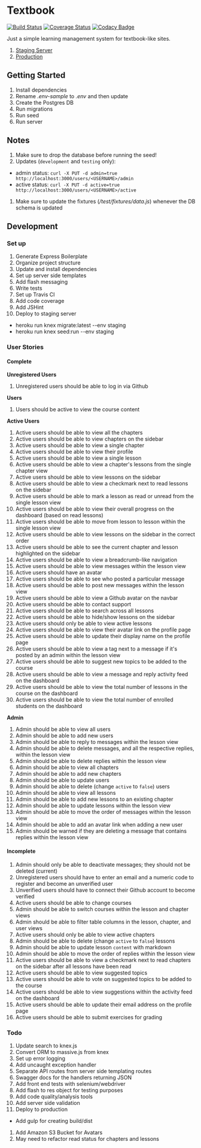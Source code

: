 # Textbook

[![Build Status](https://travis-ci.org/mjhea0/textbook.svg?branch=master)](https://travis-ci.org/mjhea0/textbook)
[![Coverage Status](https://coveralls.io/repos/github/mjhea0/textbook/badge.svg?branch=master)](https://coveralls.io/github/mjhea0/textbook?branch=master)
[![Codacy Badge](https://api.codacy.com/project/badge/Grade/752d6403c16544b4aef8dca5ed6c2bb5)](https://www.codacy.com/app/hermanmu/textbook?utm_source=github.com&amp;utm_medium=referral&amp;utm_content=mjhea0/textbook&amp;utm_campaign=Badge_Grade)

Just a simple learning management system for textbook-like sites.

1. [Staging Server](http://textbook-lms.herokuapp.com/)
1. [Production](http://fullweb.co/)

## Getting Started

1. Install dependencies
1. Rename *.env-sample* to *.env* and then update
1. Create the Postgres DB
1. Run migrations
1. Run seed
1. Run server

## Notes

1. Make sure to drop the database before running the seed!
1. Updates (`development` and `testing` only):
  - admin status: `curl -X PUT -d admin=true http://localhost:3000/users/<USERNAME>/admin`
  - active status: `curl -X PUT -d active=true http://localhost:3000/users/<USERNAME>/active`
1. Make sure to update the fixtures (*/test/fixtures/data.js*) whenever the DB schema is updated

## Development

### Set up

1. Generate Express Boilerplate
1. Organize project structure
1. Update and install dependencies
1. Set up server side templates
1. Add flash messaging
1. Write tests
1. Set up Travis CI
1. Add code coverage
1. Add JSHint
1. Deploy to staging server
  - heroku run knex migrate:latest --env staging
  - heroku run knex seed:run --env staging

### User Stories

#### Complete

**Unregistered Users**

1. Unregistered users should be able to log in via Github

**Users**

1. Users should be active to view the course content

**Active Users**

1. Active users should be able to view all the chapters
1. Active users should be able to view chapters on the sidebar
1. Active users should be able to view a single chapter
1. Active users should be able to view their profile
1. Active users should be able to view a single lesson
1. Active users should be able to view a chapter's lessons from the single chapter view
1. Active users should be able to view lessons on the sidebar
1. Active users should be able to view a checkmark next to read lessons on the sidebar
1. Active users should be able to mark a lesson as read or unread from the single lesson view
1. Active users should be able to view their overall progress on the dashboard (based on read lessons)
1. Active users should be able to move from lesson to lesson within the single lesson view
1. Active users should be able to view lessons on the sidebar in the correct order
1. Active users should be able to see the current chapter and lesson highlighted on the sidebar
1. Active users should be able to view a breadcrumb-like navigation
1. Active users should be able to view messages within the lesson view
1. Active users should have an avatar
1. Active users should be able to see who posted a particular message
1. Active users should be able to post new messages within the lesson view
1. Active users should be able to view a Github avatar on the navbar
1. Active users should be able to contact support
1. Active users should be able to search across all lessons
1. Active users should be able to hide/show lessons on the sidebar
1. Active users should only be able to view active lessons
1. Active users should be able to view their avatar link on the profile page
1. Active users should be able to update their display name on the profile page
1. Active users should be able to view a tag next to a message if it's posted by an admin within the lesson view
1. Active users should be able to suggest new topics to be added to the course
1. Active users should be able to view a message and reply activity feed on the dashboard
1. Active users should be able to view the total number of lessons in the course on the dashboard
1. Active users should be able to view the total number of enrolled students on the dashboard

**Admin**

1. Admin should be able to view all users
1. Admin should be able to add new users
1. Admin should be able to reply to messages within the lesson view
1. Admin should be able to delete messages, and all the respective replies, within the lesson view
1. Admin should be able to delete replies within the lesson view
1. Admin should be able to view all chapters
1. Admin should be able to add new chapters
1. Admin should be able to update users
1. Admin should be able to delete (change `active` to `false`) users
1. Admin should be able to view all lessons
1. Admin should be able to add new lessons to an existing chapter
1. Admin should be able to update lessons within the lesson view
1. Admin should be able to move the order of messages within the lesson view
1. Admin should be able to add an avatar link when adding a new user
1. Admin should be warned if they are deleting a message that contains replies within the lesson view

#### Incomplete

1. Admin should only be able to deactivate messages; they should not be deleted (current)
1. Unregistered users should have to enter an email and a numeric code to register and become an unverified user
1. Unverified users should have to connect their Github account to become verified
1. Active users should be able to change courses
1. Admin should be able to switch courses within the lesson and chapter views
1. Admin should be able to filter table columns in the lesson, chapter, and user views
1. Active users should only be able to view active chapters
1. Admin should be able to delete (change `active` to `false`) lessons
1. Admin should be able to update lesson `content` with markdown
1. Admin should be able to move the order of replies within the lesson view
1. Active users should be able to view a checkmark next to read chapters on the sidebar after all lessons have been read
1. Active users should be able to view suggested topics
1. Active users should be able to vote on suggested topics to be added to the course
1. Active users should be able to view suggestions within the activity feed on the dashboard
1. Active users should be able to update their email address on the profile page
1. Active users should be able to submit exercises for grading

### Todo

1. Update search to knex.js
1. Convert ORM to massive.js from knex
1. Set up error logging
1. Add uncaught exception handler
1. Separate API routes from server side templating routes
1. Swagger docs for the handlers returning JSON
1. Add front end tests with selenium/webdriver
1. Add flash to res object for testing purposes
1. Add code quality/analysis tools
1. Add server side validation
1. Deploy to production
  - Add gulp for creating build/dist
1. Add Amazon S3 Bucket for Avatars
1. May need to refactor read status for chapters and lessons
